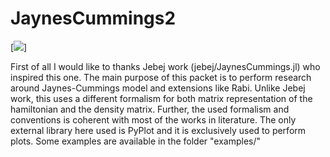 # JaynesCummings2
[![](https://travis-ci.org/enzotarta/JaynesCummings2.svg?branch=master)]

First of all I would like to thanks Jebej work (jebej/JaynesCummings.jl) who inspired this one.
The main purpose of this packet is to perform research around Jaynes-Cummings model and extensions like Rabi.
Unlike Jebej work, this uses a different formalism for both matrix representation of the hamiltonian and the density matrix.
Further, the used formalism and conventions is coherent with most of the works in literature.
The only external library here used is PyPlot and it is exclusively used to perform plots.
Some examples are available in the folder "examples/"
